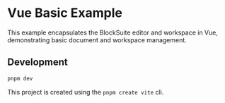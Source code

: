 # Vue Basic Example

This example encapsulates the BlockSuite editor and workspace in Vue, demonstrating basic document and workspace management.

## Development

```sh
pnpm dev
```

This project is created using the `pnpm create vite` cli.
